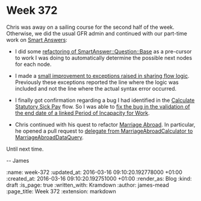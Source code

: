 Week 372
========

Chris was away on a sailing course for the second half of the week. Otherwise, we did the usual GFR admin and continued with our part-time work on [Smart Answers][]:

* I did some [refactoring of SmartAnswer::Question::Base][pr-2319] as a pre-cursor to work I was doing to automatically determine the possible next nodes for each node.

* I made a [small improvement to exceptions raised in sharing flow logic][pr-2321]. Previously these exceptions reported the line where the logic was included and not the line where the actual syntax error occurred.

* I finally got confirmation regarding a bug I had identified in the [Calculate Statutory Sick Pay][] flow. So I was able to [fix the bug in the validation of the end date of a linked Period of Incapacity for Work][pr-2324].

* Chris continued with his quest to refactor [Marriage Abroad][]. In particular, he opened a pull request to [delegate from MarriageAbroadCalculator to MarriageAbroadDataQuery][pr-2316].

Until next time.

-- James

[Smart Answers]: https://github.com/alphagov/smart-answers
[pr-2316]: https://github.com/alphagov/smart-answers/pull/2316
[pr-2319]: https://github.com/alphagov/smart-answers/pull/2319
[pr-2321]: https://github.com/alphagov/smart-answers/pull/2321
[pr-2324]: https://github.com/alphagov/smart-answers/pull/2324
[Calculate Statutory Sick Pay]: https://www.gov.uk/calculate-statutory-sick-pay
[Marriage Abroad]: https://www.gov.uk/marriage-abroad

:name: week-372
:updated_at: 2016-03-16 09:10:20.192778000 +01:00
:created_at: 2016-03-16 09:10:20.192751000 +01:00
:render_as: Blog
:kind: draft
:is_page: true
:written_with: Kramdown
:author: james-mead
:page_title: Week 372
:extension: markdown
